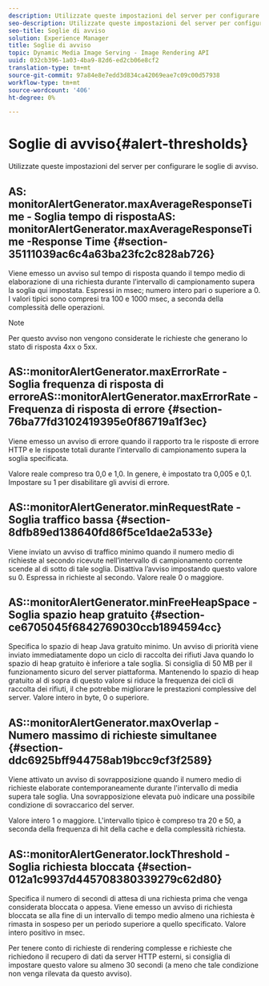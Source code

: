 ```yaml
---
description: Utilizzate queste impostazioni del server per configurare le soglie di avviso.
seo-description: Utilizzate queste impostazioni del server per configurare le soglie di avviso.
seo-title: Soglie di avviso
solution: Experience Manager
title: Soglie di avviso
topic: Dynamic Media Image Serving - Image Rendering API
uuid: 032cb396-1a03-4ba9-82d6-ed2cb06e8cf2
translation-type: tm+mt
source-git-commit: 97a84e8e7edd3d834ca42069eae7c09c00d57938
workflow-type: tm+mt
source-wordcount: '406'
ht-degree: 0%

---
```



# Soglie di avviso{#alert-thresholds}

Utilizzate queste impostazioni del server per configurare le soglie di avviso.

## AS: monitorAlertGenerator.maxAverageResponseTime - Soglia tempo di rispostaAS: monitorAlertGenerator.maxAverageResponseTime -Response Time {#section-35111039ac6c4a63ba23fc2c828ab726}

Viene emesso un avviso sul tempo di risposta quando il tempo medio di elaborazione di una richiesta durante l’intervallo di campionamento supera la soglia qui impostata. Espressi in msec; numero intero pari o superiore a 0. I valori tipici sono compresi tra 100 e 1000 msec, a seconda della complessità delle operazioni.

>[!NOTE]
>
>Per questo avviso non vengono considerate le richieste che generano lo stato di risposta 4xx o 5xx.

## AS::monitorAlertGenerator.maxErrorRate - Soglia frequenza di risposta di erroreAS::monitorAlertGenerator.maxErrorRate - Frequenza di risposta di errore {#section-76ba77fd3102419395e0f86719a1f3ec}

Viene emesso un avviso di errore quando il rapporto tra le risposte di errore HTTP e le risposte totali durante l’intervallo di campionamento supera la soglia specificata.

Valore reale compreso tra 0,0 e 1,0. In genere, è impostato tra 0,005 e 0,1. Impostare su 1 per disabilitare gli avvisi di errore.

## AS::monitorAlertGenerator.minRequestRate - Soglia traffico bassa {#section-8dfb89ed138640fd86f5ce1dae2a533e}

Viene inviato un avviso di traffico minimo quando il numero medio di richieste al secondo ricevute nell’intervallo di campionamento corrente scende al di sotto di tale soglia. Disattiva l’avviso impostando questo valore su 0. Espressa in richieste al secondo. Valore reale 0 o maggiore.

## AS::monitorAlertGenerator.minFreeHeapSpace -Soglia spazio heap gratuito {#section-ce6705045f6842769030ccb1894594cc}

Specifica lo spazio di heap Java gratuito minimo. Un avviso di priorità viene inviato immediatamente dopo un ciclo di raccolta dei rifiuti Java quando lo spazio di heap gratuito è inferiore a tale soglia. Si consiglia di 50 MB per il funzionamento sicuro del server piattaforma. Mantenendo lo spazio di heap gratuito al di sopra di questo valore si riduce la frequenza dei cicli di raccolta dei rifiuti, il che potrebbe migliorare le prestazioni complessive del server. Valore intero in byte, 0 o superiore.

## AS::monitorAlertGenerator.maxOverlap - Numero massimo di richieste simultanee {#section-ddc6925bff944758ab19bcc9cf3f2589}

Viene attivato un avviso di sovrapposizione quando il numero medio di richieste elaborate contemporaneamente durante l&#39;intervallo di media supera tale soglia. Una sovrapposizione elevata può indicare una possibile condizione di sovraccarico del server.

Valore intero 1 o maggiore. L&#39;intervallo tipico è compreso tra 20 e 50, a seconda della frequenza di hit della cache e della complessità richiesta.

## AS::monitorAlertGenerator.lockThreshold - Soglia richiesta bloccata {#section-012a1c9937d445708380339279c62d80}

Specifica il numero di secondi di attesa di una richiesta prima che venga considerata bloccata o appesa. Viene emesso un avviso di richiesta bloccata se alla fine di un intervallo di tempo medio almeno una richiesta è rimasta in sospeso per un periodo superiore a quello specificato. Valore intero positivo in msec.

Per tenere conto di richieste di rendering complesse e richieste che richiedono il recupero di dati da server HTTP esterni, si consiglia di impostare questo valore su almeno 30 secondi (a meno che tale condizione non venga rilevata da questo avviso).
